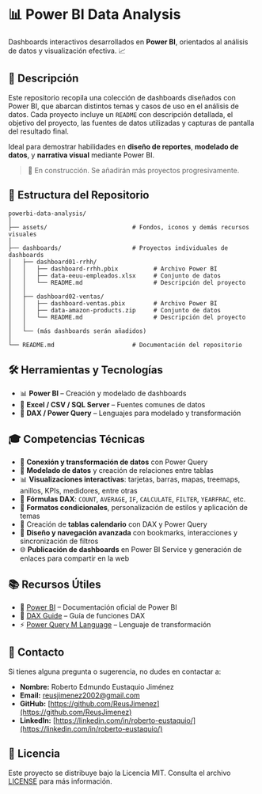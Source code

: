 # 📊 **Power BI Data Analysis**

Dashboards interactivos desarrollados en **Power BI**, orientados al análisis de datos y visualización efectiva. 📈

## 📝 **Descripción**

Este repositorio recopila una colección de dashboards diseñados con Power BI, que abarcan distintos temas y casos de uso en el análisis de datos. Cada proyecto incluye un `README` con descripción detallada, el objetivo del proyecto, las fuentes de datos utilizadas y capturas de pantalla del resultado final.

Ideal para demostrar habilidades en **diseño de reportes**, **modelado de datos**, y **narrativa visual** mediante Power BI.

> 🚧 En construcción. Se añadirán más proyectos progresivamente.

## 📁 **Estructura del Repositorio**

```
powerbi-data-analysis/
│
├── assets/                        # Fondos, iconos y demás recursos visuales
│
├── dashboards/                    # Proyectos individuales de dashboards
│   ├── dashboard01-rrhh/              
│   │   ├── dashboard-rrhh.pbix          # Archivo Power BI
│   │   ├── data-eeuu-empleados.xlsx     # Conjunto de datos
│   │   └── README.md                    # Descripción del proyecto
│   │
│   ├── dashboard02-ventas/              
│   │   ├── dashboard-ventas.pbix        # Archivo Power BI
│   │   ├── data-amazon-products.zip     # Conjunto de datos
│   │   └── README.md                    # Descripción del proyecto
│   │
│   └── (más dashboards serán añadidos) 
│
└── README.md                      # Documentación del repositorio
```

## 🛠 **Herramientas y Tecnologías**

- 📊 **Power BI** – Creación y modelado de dashboards
- 📂 **Excel / CSV / SQL Server** – Fuentes comunes de datos
- 🧠 **DAX / Power Query** – Lenguajes para modelado y transformación

## 🎓 **Competencias Técnicas**  

- 🔄 **Conexión y transformación de datos** con Power Query
- 📐 **Modelado de datos** y creación de relaciones entre tablas
- 📊 **Visualizaciones interactivas**: tarjetas, barras, mapas, treemaps, anillos, KPIs, medidores, entre otras
- 🧮 **Fórmulas DAX**: `COUNT`, `AVERAGE`, `IF`, `CALCULATE`, `FILTER`, `YEARFRAC`, etc.
- 🎨 **Formatos condicionales**, personalización de estilos y aplicación de temas
- 📅 Creación de **tablas calendario** con DAX y Power Query
- 🧭 **Diseño y navegación avanzada** con bookmarks, interacciones y sincronización de filtros
- 🌐 **Publicación de dashboards** en Power BI Service y generación de enlaces para compartir en la web

## 📚 **Recursos Útiles**

- 🧭 [Power BI](https://learn.microsoft.com/es-es/power-bi/) – Documentación oficial de Power BI
- 🧮 [DAX Guide](https://dax.guide/) – Guía de funciones DAX
- ⚡ [Power Query M Language](https://learn.microsoft.com/en-us/powerquery-m/) – Lenguaje de transformación

## 📩 **Contacto**

Si tienes alguna pregunta o sugerencia, no dudes en contactar a:

- **Nombre:** Roberto Edmundo Eustaquio Jiménez  
- **Email:** [reusjimenez2002@gmail.com](mailto:reusjimenez2002@gmail.com)  
- **GitHub:** [https://github.com/ReusJimenez](https://github.com/ReusJimenez)
- **LinkedIn:** [https://linkedin.com/in/roberto-eustaquio/](https://linkedin.com/in/roberto-eustaquio/)  

## 📜 **Licencia**  

Este proyecto se distribuye bajo la Licencia MIT. Consulta el archivo [LICENSE](./LICENSE) para más información.
